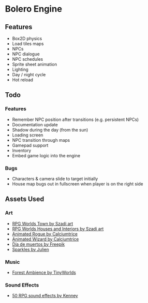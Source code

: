 # Bolero Engine

## Features

* Box2D physics
* Load tiles maps
* NPCs
* NPC dialogue
* NPC schedules
* Sprite sheet animation
* Lighting
* Day / night cycle
* Hot reload

## Todo

### Features

* Remember NPC position after transitions (e.g. persistent NPCs)
* Documentation update
* Shadow during the day (from the sun)
* Loading screen
* NPC transition through maps
* Gamepad support
* Inventory
* Embed game logic into the engine

### Bugs

* Characters & camera slide to target initially
* House map bugs out in fullscreen when player is on the right side

## Assets Used

### Art

* [RPG Worlds Town by Szadi art](https://szadiart.itch.io/rpg-worlds-town)
* [RPG Worlds Houses and Interiors by Szadi art](https://szadiart.itch.io/rpg-worlds-houses-and-interiors)
* [Animated Rogue by Calciumtrice](https://opengameart.org/content/animated-rogue)
* [Animated Wizard by Calciumtrice](https://opengameart.org/content/animated-wizard)
* [Día de muertos by Freepik](https://www.flaticon.com/packs/dia-de-muertos-3)
* [Sparkles by Julien](https://opengameart.org/content/sparkles)

### Music

* [Forest Ambience by TinyWorlds](https://opengameart.org/content/forest-ambience)

### Sound Effects

* [50 RPG sound effects by Kenney](https://opengameart.org/content/50-rpg-sound-effects)